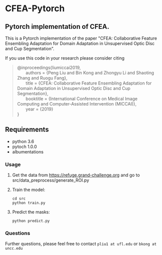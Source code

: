 # CFEA-Pytorch


## Pytorch implementation of CFEA.

This is a Pytorch implementation of the paper "CFEA: Collaborative Feature Ensembling Adaptation for Domain Adaptation in Unsupervised Optic Disc and Cup Segmentation". 

If you use this code in your research please consider citing

>@inproceedings{liumiccai2019,<br>
&nbsp;&nbsp;&nbsp;&nbsp;&nbsp;&nbsp; authors = {Peng Liu and Bin Kong and Zhongyu Li and Shaoting Zhang and Ruogu Fang},<br>
&nbsp;&nbsp;&nbsp;&nbsp;&nbsp;&nbsp;          title = {CFEA: Collaborative Feature Ensembling Adaptation for Domain Adaptation in Unsupervised Optic Disc and Cup Segmentation},<br>
&nbsp;&nbsp;&nbsp;&nbsp;&nbsp;&nbsp;          booktitle = {International Conference on Medical Image Computing and Computer-Assisted Intervention (MICCAI)},<br>
&nbsp;&nbsp;&nbsp;&nbsp;&nbsp;&nbsp;          year = {2019}<br>
}
## Requirements

* python 3.6
* pytoch 1.0.0
* albumentations
 
### Usage
1.  Get the data from https://refuge.grand-challenge.org and go to src/data_preprocess/generate_ROI.py 

2. Train the model:
 
   ```shell
   cd src
   python train.py
   ```
3. Predict the masks:

   ```shell
   python predict.py
   ```

   
### Questions

Further questions, please feel free to contact `pliu1 at ufl.edu` or `bkong at uncc.edu`
